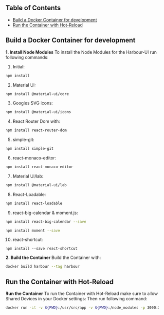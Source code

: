 
## Table of Contents

- [Build a Docker Container for development](#build-docker-container)
- [Run the Container with Hot-Reload](#run-the-container-with-hot-reload)

## Build a Docker Container for development

**1. Install Node Modules**
To install the Node Modules for the Harbour-UI run following commands:

1. Initial:
```Bash
npm install
```
2. Material UI:
```Bash
npm install @material-ui/core
```
3. Googles SVG Icons:
```Bash
npm install @material-ui/icons
```
4. React Router Dom with:
```Bash
npm install react-router-dom
```
5. simple-git:
```Bash
npm install simple-git
```
6. react-monaco-editor:
```Bash
npm install react-monaco-editor
```
7. Material UI/lab:
```Bash
npm install @material-ui/lab
```
8. React-Loadable:
```Bash
npm install react-loadable
```
9. react-big-calendar & moment.js:
```Bash
npm install react-big-calendar --save
```
```Bash
npm install moment --save
```
10. react-shortcut:
```
npm install --save react-shortcut
```

**2. Build the Container**
Build the Container with:
```Bash
docker build harbour --tag harbour
```

## Run the Container with Hot-Reload

**Run the Container**
To run the Container with Hot-Reload make sure to allow Shared Devices in your Docker settings:
Then run following command:
```Bash
docker run -it -v ${PWD}:/usr/src/app -v ${PWD}:/node_modules -p 3000:3000 harbour
```

